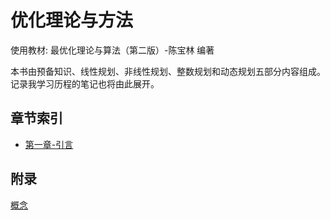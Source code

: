 # 优化理论与方法

使用教材: 最优化理论与算法（第二版）-陈宝林 编著

本书由预备知识、线性规划、非线性规划、整数规划和动态规划五部分内容组成。记录我学习历程的笔记也将由此展开。

## 章节索引

- [第一章-引言](./第一章-引言.md)

## 附录

[概念](./概念梳理.md)

